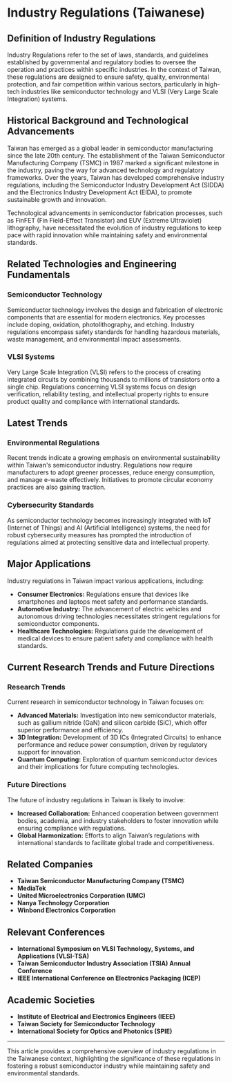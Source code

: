 # Industry Regulations (Taiwanese)

## Definition of Industry Regulations

Industry Regulations refer to the set of laws, standards, and guidelines established by governmental and regulatory bodies to oversee the operation and practices within specific industries. In the context of Taiwan, these regulations are designed to ensure safety, quality, environmental protection, and fair competition within various sectors, particularly in high-tech industries like semiconductor technology and VLSI (Very Large Scale Integration) systems.

## Historical Background and Technological Advancements

Taiwan has emerged as a global leader in semiconductor manufacturing since the late 20th century. The establishment of the Taiwan Semiconductor Manufacturing Company (TSMC) in 1987 marked a significant milestone in the industry, paving the way for advanced technology and regulatory frameworks. Over the years, Taiwan has developed comprehensive industry regulations, including the Semiconductor Industry Development Act (SIDDA) and the Electronics Industry Development Act (EIDA), to promote sustainable growth and innovation.

Technological advancements in semiconductor fabrication processes, such as FinFET (Fin Field-Effect Transistor) and EUV (Extreme Ultraviolet) lithography, have necessitated the evolution of industry regulations to keep pace with rapid innovation while maintaining safety and environmental standards.

## Related Technologies and Engineering Fundamentals

### Semiconductor Technology

Semiconductor technology involves the design and fabrication of electronic components that are essential for modern electronics. Key processes include doping, oxidation, photolithography, and etching. Industry regulations encompass safety standards for handling hazardous materials, waste management, and environmental impact assessments.

### VLSI Systems

Very Large Scale Integration (VLSI) refers to the process of creating integrated circuits by combining thousands to millions of transistors onto a single chip. Regulations concerning VLSI systems focus on design verification, reliability testing, and intellectual property rights to ensure product quality and compliance with international standards.

## Latest Trends

### Environmental Regulations

Recent trends indicate a growing emphasis on environmental sustainability within Taiwan's semiconductor industry. Regulations now require manufacturers to adopt greener processes, reduce energy consumption, and manage e-waste effectively. Initiatives to promote circular economy practices are also gaining traction.

### Cybersecurity Standards

As semiconductor technology becomes increasingly integrated with IoT (Internet of Things) and AI (Artificial Intelligence) systems, the need for robust cybersecurity measures has prompted the introduction of regulations aimed at protecting sensitive data and intellectual property.

## Major Applications

Industry regulations in Taiwan impact various applications, including:

- **Consumer Electronics:** Regulations ensure that devices like smartphones and laptops meet safety and performance standards.
- **Automotive Industry:** The advancement of electric vehicles and autonomous driving technologies necessitates stringent regulations for semiconductor components.
- **Healthcare Technologies:** Regulations guide the development of medical devices to ensure patient safety and compliance with health standards.

## Current Research Trends and Future Directions

### Research Trends

Current research in semiconductor technology in Taiwan focuses on:

- **Advanced Materials:** Investigation into new semiconductor materials, such as gallium nitride (GaN) and silicon carbide (SiC), which offer superior performance and efficiency.
- **3D Integration:** Development of 3D ICs (Integrated Circuits) to enhance performance and reduce power consumption, driven by regulatory support for innovation.
- **Quantum Computing:** Exploration of quantum semiconductor devices and their implications for future computing technologies.

### Future Directions

The future of industry regulations in Taiwan is likely to involve:

- **Increased Collaboration:** Enhanced cooperation between government bodies, academia, and industry stakeholders to foster innovation while ensuring compliance with regulations.
- **Global Harmonization:** Efforts to align Taiwan’s regulations with international standards to facilitate global trade and competitiveness.

## Related Companies

- **Taiwan Semiconductor Manufacturing Company (TSMC)**
- **MediaTek**
- **United Microelectronics Corporation (UMC)**
- **Nanya Technology Corporation**
- **Winbond Electronics Corporation**

## Relevant Conferences

- **International Symposium on VLSI Technology, Systems, and Applications (VLSI-TSA)**
- **Taiwan Semiconductor Industry Association (TSIA) Annual Conference**
- **IEEE International Conference on Electronics Packaging (ICEP)**

## Academic Societies

- **Institute of Electrical and Electronics Engineers (IEEE)**
- **Taiwan Society for Semiconductor Technology**
- **International Society for Optics and Photonics (SPIE)**

---

This article provides a comprehensive overview of industry regulations in the Taiwanese context, highlighting the significance of these regulations in fostering a robust semiconductor industry while maintaining safety and environmental standards.